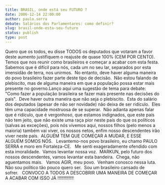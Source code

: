 ```yaml
---
title: BRASIL, onde está seu FUTURO ?
date: 2006-12-14 22:00:00
author: paulo.serra
debate: Salários dos Parlamentares: como definir?
slug: brasil-onde-esta-seu-futuro
status: publish 
type: post
---
```


Quero que os todos, eu disse TODOS os deputados que votaram a favor deste aumento justifiquem o reajuste de quase 100% (CEM POR CENTO). Temos que nos reunir como brasileiros e começar a acabar com esta festa.  Sabemos que é difícil para nós, cada um no seu lar, separados por esta imensidão de terra, nos unirmos.  No entanto, deve haver alguma maneira do povo brasileiro fazer parte deste tipo de decisão.  Não estou falando de plebiscito, mas de alguma maneira em que a população possa estar mais presente no governo.Lanço aqui uma sugestão de tema para debate: "Como fazer a população brasileira se fazer mais presente nas decisões do país".  Deve haver outra maneira que não seja o plebiscito.  Esta do salário dos deputados (apesar de não ser novidade) não deixa de ser ridículo.  Eles têm uma capacidade mostruosa de se superar.  Não adianta apenas falar que é ridículo, que é vergonhoso, que estamos indignados, que este país não tem jeito, que não existe uma raça pior neste país do que os políticos (salvas as exceções), pois nós vivemos aqui, nossos filhos (pelo menos a maioria) também vai viver, os nossos netos, enfim nosso descendentes irão viver neste país.  ALGUÉM TEM QUE COMEÇAR A MUDAR, E ESSE ALGUÉM SOMOS NÓS.   Levantemo-nos povo brasileiro, eu chamo PAULO SERRA e moro em Fortaleza-CE.   Me senti exageradamente ofendido com esta imoralidade.  Vamos levantar nossa voz.  MARKUN, pelo futuro dos nossos descendentes, vamos levantar esta bandeira.  Chega, não aguentamos mais.   Vamos AGIR, meu povo.  Venham conosco nessa luta.  Não sou político tão pouco quero ser.  Sou um brasileiro cansado de sofrer.   CONVOCO A TODOS A DESCOBRIR UMA MANEIRA DE COMEÇAR A ACABAR COM ISSO JÁ !!!!!!!!!!!!!
